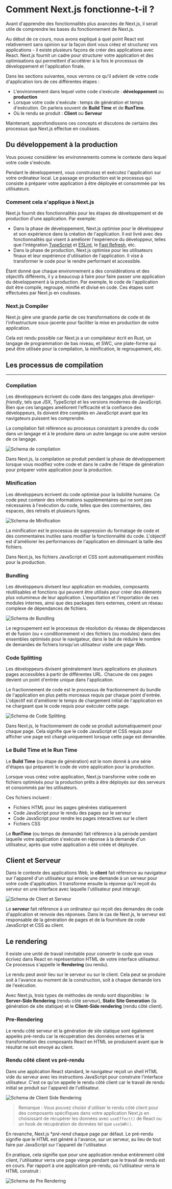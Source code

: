 # Comment Next.js fonctionne-t-il ?

Avant d'apprendre des fonctionnalités plus avancées de Next.js, il serait utile de comprendre les bases du fonctionnement de Next.js.

Au début de ce cours, nous avons expliqué à quel point React est relativement sans opinion sur la façon dont vous créez et structurez vos applications - il existe plusieurs façons de créer des applications avec React. Next.js fournit un cadre pour structurer votre application et des optimisations qui permettent d'accélérer à la fois le processus de développement et l'application finale.

Dans les sections suivantes, nous verrons ce qu'il advient de votre code d'application lors de ces différentes étapes :

- L'environnement dans lequel votre code s'exécute : **développement** ou **production**
- Lorsque votre code s'exécute : temps de génération et temps d'exécution. On parlera souvent de **Build Time** et de **RunTime**.
- Où le rendu se produit : **Client** ou **Serveur**

Maintenant, approfondissons ces concepts et discutons de certains des processus que Next.js effectue en coulisses.

## Du développement à la production

Vous pouvez considérer les environnements comme le contexte dans lequel votre code s'exécute.

Pendant le développement, vous construisez et exécutez l'application sur votre ordinateur local. Le passage en production est le processus qui consiste à préparer votre application à être déployée et consommée par les utilisateurs.

### Comment cela s'applique à Next.js

Next.js fournit des fonctionnalités pour les étapes de développement et de production d'une application. Par exemple:

- Dans la phase de développement, Next.js optimise pour le développeur et son expérience dans la création de l'application. Il est livré avec des fonctionnalités qui visent à améliorer l'expérience du développeur, telles que l'intégration [TypeScript](https://nextjs.org/docs/basic-features/typescript) et [ESLint](https://nextjs.org/docs/basic-features/eslint), le [Fast Refresh](https://nextjs.org/docs/basic-features/fast-refresh), etc.
- Dans la phase de production, Next.js optimise pour les utilisateurs finaux et leur expérience d'utilisation de l'application. Il vise à transformer le code pour le rendre performant et accessible.

Étant donné que chaque environnement a des considérations et des objectifs différents, il y a beaucoup à faire pour faire passer une application du développement à la production. Par exemple, le code de l'application doit être compilé, regroupé, minifié et divisé en code. Ces étapes sont effectuées par Next.js en coulisses.

### Next.js Compiler

Next.js gère une grande partie de ces transformations de code et de l'infrastructure sous-jacente pour faciliter la mise en production de votre application.

Cela est rendu possible car Next.js a un compilateur écrit en Rust, un langage de programmation de bas niveau, et SWC, une plate-forme qui peut être utilisée pour la compilation, la minification, le regroupement, etc.

## Les processus de compilation
---

### Compilation

Les développeurs écrivent du code dans des langages plus _developer-friendly_, tels que JSX, TypeScript et les versions modernes de JavaScript. Bien que ces langages améliorent l'efficacité et la confiance des développeurs, ils doivent être compilés en JavaScript avant que les navigateurs puissent les comprendre.

La compilation fait référence au processus consistant à prendre du code dans un langage et à le produire dans un autre langage ou une autre version de ce langage.

![Schema de compilation](./assets/compiling.png)

Dans Next.js, la compilation se produit pendant la phase de développement lorsque vous modifiez votre code et dans le cadre de l'étape de génération pour préparer votre application pour la production.

### Minification

Les développeurs écrivent du code optimisé pour la lisibilité humaine. Ce code peut contenir des informations supplémentaires qui ne sont pas nécessaires à l'exécution du code, telles que des commentaires, des espaces, des retraits et plusieurs lignes.

![Schema de Minification](./assets/minifying.png)

La minification est le processus de suppression du formatage de code et des commentaires inutiles sans modifier la fonctionnalité du code. L'objectif est d'améliorer les performances de l'application en diminuant la taille des fichiers.

Dans Next.js, les fichiers JavaScript et CSS sont automatiquement minifiés pour la production.

### Bundling

Les développeurs divisent leur application en modules, composants réutilisables et fonctions qui peuvent être utilisés pour créer des éléments plus volumineux de leur application. L'exportation et l'importation de ces modules internes, ainsi que des packages tiers externes, créent un réseau complexe de dépendances de fichiers.

![Schema de Bundling](./assets/bundling.png)

Le regroupement est le processus de résolution du réseau de dépendances et de fusion (ou « conditionnement ») des fichiers (ou modules) dans des ensembles optimisés pour le navigateur, dans le but de réduire le nombre de demandes de fichiers lorsqu'un utilisateur visite une page Web.

### Code Splitting

Les développeurs divisent généralement leurs applications en plusieurs pages accessibles à partir de différentes URL. Chacune de ces pages devient un point d'entrée unique dans l'application.

Le fractionnement de code est le processus de fractionnement du bundle de l'application en plus petits morceaux requis par chaque point d'entrée. L'objectif est d'améliorer le temps de chargement initial de l'application en ne chargeant que le code requis pour exécuter cette page.

![Schema de Code Splitting](./assets/code-splitting.png)

Dans Next.js, le fractionnement de code se produit automatiquement pour chaque page. Cela signifie que le code JavaScript et CSS requis pour afficher une page est chargé uniquement lorsque cette page est demandée.

### Le Build Time et le Run Time

Le **Build Time** (ou étape de génération) est le nom donné à une série d'étapes qui préparent le code de votre application pour la production.

Lorsque vous créez votre application, Next.js transforme votre code en fichiers optimisés pour la production prêts à être déployés sur des serveurs et consommés par les utilisateurs. 

Ces fichiers incluent :
- Fichiers HTML pour les pages générées statiquement
- Code JavaScript pour le rendu des pages sur le serveur
- Code JavaScript pour rendre les pages interactives sur le client
- Fichiers CSS

Le **RunTime** (ou temps de demande) fait référence à la période pendant laquelle votre application s'exécute en réponse à la demande d'un utilisateur, après que votre application a été créée et déployée.

## Client et Serveur

Dans le contexte des applications Web, le **client** fait référence au navigateur sur l'appareil d'un utilisateur qui envoie une demande à un serveur pour votre code d'application. Il transforme ensuite la réponse qu'il reçoit du serveur en une interface avec laquelle l'utilisateur peut interagir.

![Schema de Client et Serveur](./assets/client-server.png)

Le **serveur** fait référence à un ordinateur qui reçoit des demandes de code d'application et renvoie des réponses. Dans le cas de Next.js, le serveur est responsable de la génération de pages et de la fourniture de code JavaScript et CSS au client.

## Le rendering

Il existe une unité de travail inévitable pour convertir le code que vous écrivez dans React en représentation HTML de votre interface utilisateur. Ce processus s'appelle le **Rendering** (ou rendu).

Le rendu peut avoir lieu sur le serveur ou sur le client. Cela peut se produire soit à l'avance au moment de la construction, soit à chaque demande lors de l'exécution.

Avec Next.js, trois types de méthodes de rendu sont disponibles : le **Server-Side Rendering** (rendu côté serveur), **Static Site Generation** (la génération de site statique) et le **Client-Side rendering** (rendu côté client).

### Pre-Rendering

Le rendu côté serveur et la génération de site statique sont également appelés pré-rendu car la récupération des données externes et la transformation des composants React en HTML se produisent avant que le résultat ne soit envoyé au client.

### Rendu côté client vs pré-rendu

Dans une application React standard, le navigateur reçoit un shell HTML vide du serveur avec les instructions JavaScript pour construire l'interface utilisateur. C'est ce qu'on appelle le rendu côté client car le travail de rendu initial se produit sur l'appareil de l'utilisateur.

![Schema de Client Side Rendering](./assets/client-side-rendering.png)

> Remarque : Vous pouvez choisir d'utiliser le rendu côté client pour des composants spécifiques dans votre application Next.js en choisissant de récupérer les données avec `useEffect()` de React ou un hook de récupération de données tel que `useSWR()`.

En revanche, Next.js **pré-rend* chaque page par défaut. Le pré-rendu signifie que le HTML est généré à l'avance, sur un serveur, au lieu de tout faire par JavaScript sur l'appareil de l'utilisateur.

En pratique, cela signifie que pour une application rendue entièrement côté client, l'utilisateur verra une page vierge pendant que le travail de rendu est en cours. Par rapport à une application pré-rendu, où l'utilisateur verra le HTML construit :

![Schema de Pre Rendering](./assets/pre-rendering.png)
